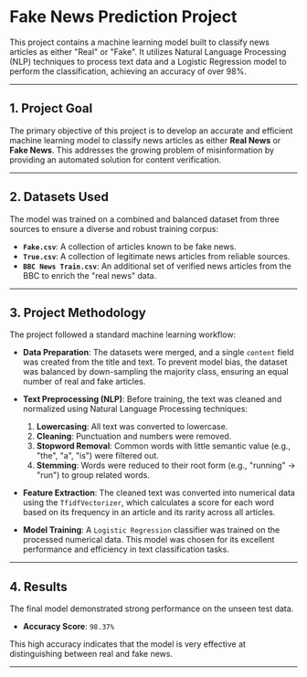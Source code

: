 # Fake News Prediction Project

This project contains a machine learning model built to classify news articles as either "Real" or "Fake". It utilizes Natural Language Processing (NLP) techniques to process text data and a Logistic Regression model to perform the classification, achieving an accuracy of over 98%.

---

## 1. Project Goal

The primary objective of this project is to develop an accurate and efficient machine learning model to classify news articles as either **Real News** or **Fake News**. This addresses the growing problem of misinformation by providing an automated solution for content verification.

---

## 2. Datasets Used

The model was trained on a combined and balanced dataset from three sources to ensure a diverse and robust training corpus:

* **`Fake.csv`**: A collection of articles known to be fake news.
* **`True.csv`**: A collection of legitimate news articles from reliable sources.
* **`BBC News Train.csv`**: An additional set of verified news articles from the BBC to enrich the "real news" data.

---

## 3. Project Methodology

The project followed a standard machine learning workflow:

* **Data Preparation**: The datasets were merged, and a single `content` field was created from the title and text. To prevent model bias, the dataset was balanced by down-sampling the majority class, ensuring an equal number of real and fake articles.

* **Text Preprocessing (NLP)**: Before training, the text was cleaned and normalized using Natural Language Processing techniques:
  1. **Lowercasing**: All text was converted to lowercase.
  2. **Cleaning**: Punctuation and numbers were removed.
  3. **Stopword Removal**: Common words with little semantic value (e.g., "the", "a", "is") were filtered out.
  4. **Stemming**: Words were reduced to their root form (e.g., "running" -> "run") to group related words.

* **Feature Extraction**: The cleaned text was converted into numerical data using the `TfidfVectorizer`, which calculates a score for each word based on its frequency in an article and its rarity across all articles.

* **Model Training**: A `Logistic Regression` classifier was trained on the processed numerical data. This model was chosen for its excellent performance and efficiency in text classification tasks.

---

## 4. Results

The final model demonstrated strong performance on the unseen test data.

* **Accuracy Score**: `98.37%`

This high accuracy indicates that the model is very effective at distinguishing between real and fake news.

---
